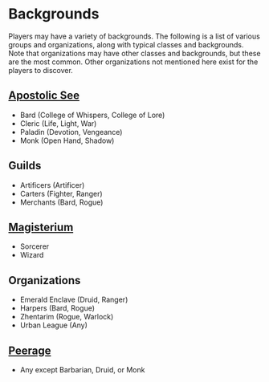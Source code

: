 # Backgrounds

Players may have a variety of backgrounds. The following is a list of various groups and organizations, along with typical classes and backgrounds. Note that organizations may have other classes and backgrounds, but these are the most common.
Other organizations not mentioned here exist for the players to discover.

## [Apostolic See](apostolic-see.md)

- Bard (College of Whispers, College of Lore)
- Cleric (Life, Light, War)
- Paladin (Devotion, Vengeance)
- Monk (Open Hand, Shadow)

## Guilds

- Artificers (Artificer)
- Carters (Fighter, Ranger)
- Merchants (Bard, Rogue)

## [Magisterium](magisterium.md)

- Sorcerer
- Wizard

## Organizations

- Emerald Enclave (Druid, Ranger)
- Harpers (Bard, Rogue)
- Zhentarim (Rogue, Warlock)
- Urban League (Any)

## [Peerage](peerage.md)

- Any except Barbarian, Druid, or Monk
